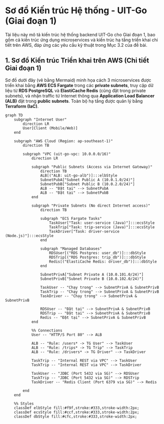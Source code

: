 # Sơ đồ Kiến trúc Hệ thống - UIT-Go (Giai đoạn 1)

Tài liệu này mô tả kiến trúc hệ thống backend UIT-Go cho Giai đoạn 1, bao gồm cả kiến trúc ứng dụng microservices và kiến trúc hạ tầng triển khai chi tiết trên AWS, đáp ứng các yêu cầu kỹ thuật trong Mục 3.2 của đề bài.

## 1. Sơ đồ Kiến trúc Triển khai trên AWS (Chi tiết Giai đoạn 1)

Sơ đồ dưới đây (vẽ bằng Mermaid) minh họa cách 3 microservices được triển khai bằng **AWS ECS Fargate** trong các **private subnets**, truy cập dữ liệu từ **RDS PostgreSQL** và **ElastiCache Redis** (cũng đặt trong private subnets), và nhận traffic từ Internet thông qua **Application Load Balancer (ALB)** đặt trong **public subnets**. Toàn bộ hạ tầng được quản lý bằng **Terraform (IaC)**.

```mermaid
graph TD
    subgraph "Internet User"
        direction LR
        User[Client (Mobile/Web)]
    end

    subgraph "AWS Cloud (Region: ap-southeast-1)"
        direction TB
        
        subgraph "VPC (uit-go-vpc: 10.0.0.0/16)"
            direction LR

            subgraph "Public Subnets (Access via Internet Gateway)"
                direction TB
                ALB[("ALB: uit-go-alb")]:::elbStyle
                SubnetPubA["Subnet Public A (10.0.1.0/24)"]
                SubnetPubB["Subnet Public B (10.0.2.0/24)"]
                ALB -- "Đặt tại" --> SubnetPubA
                ALB -- "Đặt tại" --> SubnetPubB
            end
            
            subgraph "Private Subnets (No direct Internet access)"
                direction TB
                
                subgraph "ECS Fargate Tasks"
                    TaskUser["Task: user-service (Java)"]:::ecsStyle
                    TaskTrip["Task: trip-service (Java)"]:::ecsStyle
                    TaskDriver["Task: driver-service (Node.js)"]:::ecsStyle
                end

                subgraph "Managed Databases"
                    RDSUser[("RDS Postgres: user_db")]:::dbStyle
                    RDSTrip[("RDS Postgres: trip_db")]:::dbStyle
                    Redis[("ElastiCache Redis: driver_db")]:::dbStyle
                end
                
                SubnetPrivA["Subnet Private A (10.0.101.0/24)"]
                SubnetPrivB["Subnet Private B (10.0.102.0/24)"]
                
                TaskUser -- "Chạy trong" --> SubnetPrivA & SubnetPrivB
                TaskTrip -- "Chạy trong" --> SubnetPrivA & SubnetPrivB
                TaskDriver -- "Chạy trong" --> SubnetPrivA & SubnetPrivB
                
                RDSUser -- "Đặt tại" --> SubnetPrivA & SubnetPrivB
                RDSTrip -- "Đặt tại" --> SubnetPrivA & SubnetPrivB
                Redis -- "Đặt tại" --> SubnetPrivA & SubnetPrivB
            end

            %% Connections
            User -- "HTTP/S Port 80" --> ALB
            
            ALB -- "Rule: /users* -> TG User" --> TaskUser
            ALB -- "Rule: /trips* -> TG Trip" --> TaskTrip
            ALB -- "Rule: /drivers* -> TG Driver" --> TaskDriver

            TaskTrip -- "Internal REST via VPC" --> TaskUser
            TaskTrip -- "Internal REST via VPC" --> TaskDriver
            
            TaskUser -- "JDBC (Port 5432 via SG)" --> RDSUser
            TaskTrip -- "JDBC (Port 5432 via SG)" --> RDSTrip
            TaskDriver -- "Redis Client (Port 6379 via SG)" --> Redis
            
        end
    end

    %% Styles
    classDef elbStyle fill:#f9f,stroke:#333,stroke-width:2px;
    classDef ecsStyle fill:#ccf,stroke:#333,stroke-width:2px;
    classDef dbStyle fill:#cfc,stroke:#333,stroke-width:2px;
